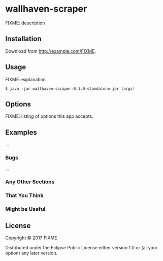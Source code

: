 # wallhaven-scraper

FIXME: description

## Installation

Download from http://example.com/FIXME.

## Usage

FIXME: explanation

    $ java -jar wallhaven-scraper-0.1.0-standalone.jar [args]

## Options

FIXME: listing of options this app accepts.

## Examples

...

### Bugs

...

### Any Other Sections
### That You Think
### Might be Useful

## License

Copyright © 2017 FIXME

Distributed under the Eclipse Public License either version 1.0 or (at
your option) any later version.
